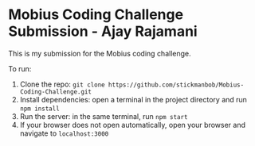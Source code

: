 # Mobius Coding Challenge Submission - Ajay Rajamani

This is my submission for the Mobius coding challenge.

To run:

1. Clone the repo: `git clone https://github.com/stickmanbob/Mobius-Coding-Challenge.git`
2. Install dependencies: open a terminal in the project directory and run `npm install`
3. Run the server: in the same terminal, run `npm start`
4. If your browser does not open automatically, open your browser and navigate to `localhost:3000`